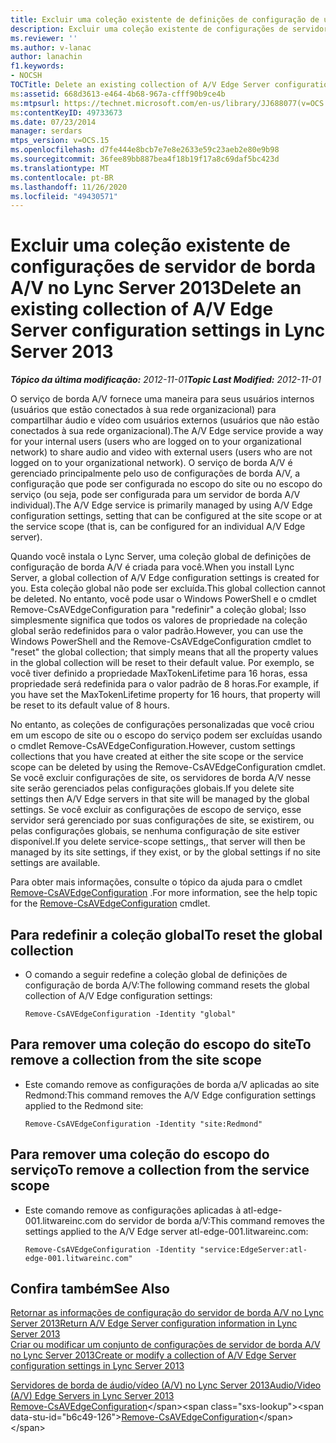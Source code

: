 ```yaml
---
title: Excluir uma coleção existente de definições de configuração de um servidor de borda A/V
description: Excluir uma coleção existente de configurações de servidor de borda A/V.
ms.reviewer: ''
ms.author: v-lanac
author: lanachin
f1.keywords:
- NOCSH
TOCTitle: Delete an existing collection of A/V Edge Server configuration settings
ms:assetid: 668d3613-e464-4b68-967a-cfff90b9ce4b
ms:mtpsurl: https://technet.microsoft.com/en-us/library/JJ688077(v=OCS.15)
ms:contentKeyID: 49733673
ms.date: 07/23/2014
manager: serdars
mtps_version: v=OCS.15
ms.openlocfilehash: d7fe444e8bcb7e7e8e2633e59c23aeb2e80e9b98
ms.sourcegitcommit: 36fee89bb887bea4f18b19f17a8c69daf5bc423d
ms.translationtype: MT
ms.contentlocale: pt-BR
ms.lasthandoff: 11/26/2020
ms.locfileid: "49430571"
---
```

# <a name="delete-an-existing-collection-of-av-edge-server-configuration-settings-in-lync-server-2013"></a><span data-ttu-id="b6c49-103">Excluir uma coleção existente de configurações de servidor de borda A/V no Lync Server 2013</span><span class="sxs-lookup"><span data-stu-id="b6c49-103">Delete an existing collection of A/V Edge Server configuration settings in Lync Server 2013</span></span>

<div data-xmlns="http://www.w3.org/1999/xhtml">

<div class="topic" data-xmlns="http://www.w3.org/1999/xhtml" data-msxsl="urn:schemas-microsoft-com:xslt" data-cs="https://msdn.microsoft.com/">

<div data-asp="https://msdn2.microsoft.com/asp">



</div>

<div id="mainSection">

<div id="mainBody"><span data-ttu-id="b6c49-104">

<span> </span></span><span class="sxs-lookup"><span data-stu-id="b6c49-104">

<span> </span></span></span>

<span data-ttu-id="b6c49-105">_**Tópico da última modificação:** 2012-11-01_</span><span class="sxs-lookup"><span data-stu-id="b6c49-105">_**Topic Last Modified:** 2012-11-01_</span></span>

<span data-ttu-id="b6c49-106">O serviço de borda A/V fornece uma maneira para seus usuários internos (usuários que estão conectados à sua rede organizacional) para compartilhar áudio e vídeo com usuários externos (usuários que não estão conectados à sua rede organizacional).</span><span class="sxs-lookup"><span data-stu-id="b6c49-106">The A/V Edge service provide a way for your internal users (users who are logged on to your organizational network) to share audio and video with external users (users who are not logged on to your organizational network).</span></span> <span data-ttu-id="b6c49-107">O serviço de borda A/V é gerenciado principalmente pelo uso de configurações de borda A/V, a configuração que pode ser configurada no escopo do site ou no escopo do serviço (ou seja, pode ser configurada para um servidor de borda A/V individual).</span><span class="sxs-lookup"><span data-stu-id="b6c49-107">The A/V Edge service is primarily managed by using A/V Edge configuration settings, setting that can be configured at the site scope or at the service scope (that is, can be configured for an individual A/V Edge server).</span></span>

<span data-ttu-id="b6c49-108">Quando você instala o Lync Server, uma coleção global de definições de configuração de borda A/V é criada para você.</span><span class="sxs-lookup"><span data-stu-id="b6c49-108">When you install Lync Server, a global collection of A/V Edge configuration settings is created for you.</span></span> <span data-ttu-id="b6c49-109">Esta coleção global não pode ser excluída.</span><span class="sxs-lookup"><span data-stu-id="b6c49-109">This global collection cannot be deleted.</span></span> <span data-ttu-id="b6c49-110">No entanto, você pode usar o Windows PowerShell e o cmdlet Remove-CsAVEdgeConfiguration para "redefinir" a coleção global; Isso simplesmente significa que todos os valores de propriedade na coleção global serão redefinidos para o valor padrão.</span><span class="sxs-lookup"><span data-stu-id="b6c49-110">However, you can use the Windows PowerShell and the Remove-CsAVEdgeConfiguration cmdlet to "reset" the global collection; that simply means that all the property values in the global collection will be reset to their default value.</span></span> <span data-ttu-id="b6c49-111">Por exemplo, se você tiver definido a propriedade MaxTokenLifetime para 16 horas, essa propriedade será redefinida para o valor padrão de 8 horas.</span><span class="sxs-lookup"><span data-stu-id="b6c49-111">For example, if you have set the MaxTokenLifetime property for 16 hours, that property will be reset to its default value of 8 hours.</span></span>

<span data-ttu-id="b6c49-112">No entanto, as coleções de configurações personalizadas que você criou em um escopo de site ou o escopo do serviço podem ser excluídas usando o cmdlet Remove-CsAVEdgeConfiguration.</span><span class="sxs-lookup"><span data-stu-id="b6c49-112">However, custom settings collections that you have created at either the site scope or the service scope can be deleted by using the Remove-CsAVEdgeConfiguration cmdlet.</span></span> <span data-ttu-id="b6c49-113">Se você excluir configurações de site, os servidores de borda A/V nesse site serão gerenciados pelas configurações globais.</span><span class="sxs-lookup"><span data-stu-id="b6c49-113">If you delete site settings then A/V Edge servers in that site will be managed by the global settings.</span></span> <span data-ttu-id="b6c49-114">Se você excluir as configurações de escopo de serviço, esse servidor será gerenciado por suas configurações de site, se existirem, ou pelas configurações globais, se nenhuma configuração de site estiver disponível.</span><span class="sxs-lookup"><span data-stu-id="b6c49-114">If you delete service-scope settings,, that server will then be managed by its site settings, if they exist, or by the global settings if no site settings are available.</span></span>

<span data-ttu-id="b6c49-115">Para obter mais informações, consulte o tópico da ajuda para o cmdlet [Remove-CsAVEdgeConfiguration](https://technet.microsoft.com/library/Gg398786(v=OCS.15)) .</span><span class="sxs-lookup"><span data-stu-id="b6c49-115">For more information, see the help topic for the [Remove-CsAVEdgeConfiguration](https://technet.microsoft.com/library/Gg398786(v=OCS.15)) cmdlet.</span></span>

<div>

## <a name="to-reset-the-global-collection"></a><span data-ttu-id="b6c49-116">Para redefinir a coleção global</span><span class="sxs-lookup"><span data-stu-id="b6c49-116">To reset the global collection</span></span>

  - <span data-ttu-id="b6c49-117">O comando a seguir redefine a coleção global de definições de configuração de borda A/V:</span><span class="sxs-lookup"><span data-stu-id="b6c49-117">The following command resets the global collection of A/V Edge configuration settings:</span></span>
    
        Remove-CsAVEdgeConfiguration -Identity "global"

</div>

<div>

## <a name="to-remove-a-collection-from-the-site-scope"></a><span data-ttu-id="b6c49-118">Para remover uma coleção do escopo do site</span><span class="sxs-lookup"><span data-stu-id="b6c49-118">To remove a collection from the site scope</span></span>

  - <span data-ttu-id="b6c49-119">Este comando remove as configurações de borda a/V aplicadas ao site Redmond:</span><span class="sxs-lookup"><span data-stu-id="b6c49-119">This command removes the A/V Edge configuration settings applied to the Redmond site:</span></span>
    
        Remove-CsAVEdgeConfiguration -Identity "site:Redmond"

</div>

<div>

## <a name="to-remove-a-collection-from-the-service-scope"></a><span data-ttu-id="b6c49-120">Para remover uma coleção do escopo do serviço</span><span class="sxs-lookup"><span data-stu-id="b6c49-120">To remove a collection from the service scope</span></span>

  - <span data-ttu-id="b6c49-121">Este comando remove as configurações aplicadas à atl-edge-001.litwareinc.com do servidor de borda a/V:</span><span class="sxs-lookup"><span data-stu-id="b6c49-121">This command removes the settings applied to the A/V Edge server atl-edge-001.litwareinc.com:</span></span>
    
        Remove-CsAVEdgeConfiguration -Identity "service:EdgeServer:atl-edge-001.litwareinc.com"

</div>

<div>

## <a name="see-also"></a><span data-ttu-id="b6c49-122">Confira também</span><span class="sxs-lookup"><span data-stu-id="b6c49-122">See Also</span></span>


[<span data-ttu-id="b6c49-123">Retornar as informações de configuração do servidor de borda A/V no Lync Server 2013</span><span class="sxs-lookup"><span data-stu-id="b6c49-123">Return A/V Edge Server configuration information in Lync Server 2013</span></span>](lync-server-2013-return-a-v-edge-server-configuration-information.md)  
[<span data-ttu-id="b6c49-124">Criar ou modificar um conjunto de configurações de servidor de borda A/V no Lync Server 2013</span><span class="sxs-lookup"><span data-stu-id="b6c49-124">Create or modify a collection of A/V Edge Server configuration settings in Lync Server 2013</span></span>](lync-server-2013-create-or-modify-a-collection-of-a-v-edge-server-configuration-settings.md)  


[<span data-ttu-id="b6c49-125">Servidores de borda de áudio/vídeo (A/V) no Lync Server 2013</span><span class="sxs-lookup"><span data-stu-id="b6c49-125">Audio/Video (A/V) Edge Servers in Lync Server 2013</span></span>](lync-server-2013-audio-video-a-v-edge-servers.md)  
<span data-ttu-id="b6c49-126">[Remove-CsAVEdgeConfiguration](https://technet.microsoft.com/library/Gg398786(v=OCS.15))</span><span class="sxs-lookup"><span data-stu-id="b6c49-126">[Remove-CsAVEdgeConfiguration](https://technet.microsoft.com/library/Gg398786(v=OCS.15))</span></span>  
  

<span data-ttu-id="b6c49-127"></div>

</div>

<span> </span>

</div>

</div>

</span><span class="sxs-lookup"><span data-stu-id="b6c49-127"></div>

</div>

<span> </span>

</div>

</div>

</span></span></div>

